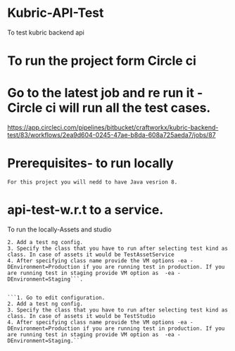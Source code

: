 # Kubric-API-Test
To test kubric backend api



# To run the project form Circle ci 

# Go to the latest job and re run it - Circle ci will run all the test cases.

https://app.circleci.com/pipelines/bitbucket/craftworkx/kubric-backend-test/83/workflows/2ea9d604-0245-47ae-b8da-608a725aeda7/jobs/87


# Prerequisites- to run locally

```
For this project you will nedd to have Java vesrion 8.
```

# api-test-w.r.t to a service.


To run the locally-Assets and studio

```1. Go to edit configuration.
2. Add a test ng config.
3. Specify the class that you have to run after selecting test kind as class. In case of assets it would be TestAssetService
4. After specifying class name provide the VM options -ea -DEnvironment=Production if you are running test in production. If you are running test in staging provide VM option as  -ea -DEnvironment=Staging```.


```1. Go to edit configuration.
2. Add a test ng config.
3. Specify the class that you have to run after selecting test kind as class. In case of assets it would be TestStudio
4. After specifying class name provide the VM options -ea -DEnvironment=Production if you are running test in production. If you are running test in staging provide VM option as  -ea -DEnvironment=Staging.```
